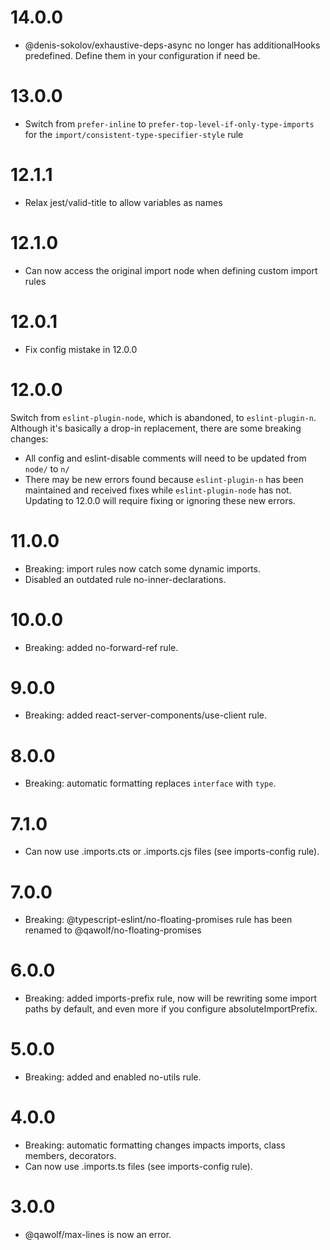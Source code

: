# 14.0.0

- @denis-sokolov/exhaustive-deps-async no longer has additionalHooks predefined. Define them in your configuration if need be.

# 13.0.0

- Switch from `prefer-inline` to `prefer-top-level-if-only-type-imports` for the `import/consistent-type-specifier-style` rule

# 12.1.1

- Relax jest/valid-title to allow variables as names

# 12.1.0

- Can now access the original import node when defining custom import rules

# 12.0.1

- Fix config mistake in 12.0.0

# 12.0.0

Switch from `eslint-plugin-node`, which is abandoned, to `eslint-plugin-n`. Although it's basically a drop-in replacement, there are some breaking changes:

- All config and eslint-disable comments will need to be updated from `node/` to `n/`
- There may be new errors found because `eslint-plugin-n` has been maintained and received fixes while `eslint-plugin-node` has not. Updating to 12.0.0 will require fixing or ignoring these new errors.

# 11.0.0

- Breaking: import rules now catch some dynamic imports.
- Disabled an outdated rule no-inner-declarations.

# 10.0.0

- Breaking: added no-forward-ref rule.

# 9.0.0

- Breaking: added react-server-components/use-client rule.

# 8.0.0

- Breaking: automatic formatting replaces `interface` with `type`.

# 7.1.0

- Can now use .imports.cts or .imports.cjs files (see imports-config rule).

# 7.0.0

- Breaking: @typescript-eslint/no-floating-promises rule has been renamed to @qawolf/no-floating-promises

# 6.0.0

- Breaking: added imports-prefix rule, now will be rewriting some import paths by default, and even more if you configure absoluteImportPrefix.

# 5.0.0

- Breaking: added and enabled no-utils rule.

# 4.0.0

- Breaking: automatic formatting changes impacts imports, class members, decorators.
- Can now use .imports.ts files (see imports-config rule).

# 3.0.0

- @qawolf/max-lines is now an error.
